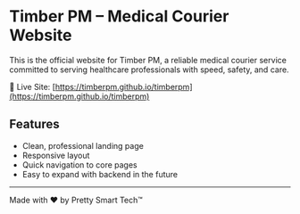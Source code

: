 # Timber PM – Medical Courier Website

This is the official website for Timber PM, a reliable medical courier service committed to serving healthcare professionals with speed, safety, and care.

🔗 Live Site: [https://timberpm.github.io/timberpm](https://timberpm.github.io/timberpm)

## Features

- Clean, professional landing page
- Responsive layout
- Quick navigation to core pages
- Easy to expand with backend in the future

---

Made with ❤️ by Pretty Smart Tech™



